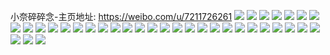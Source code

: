 小奈碎碎念-主页地址: https://weibo.com/u/7211726261 
![](https://wx4.sinaimg.cn/mw2000/007S3Frvgy1h9k0nn8cxmj30u0140qf4.jpg) 
![](https://wx4.sinaimg.cn/mw2000/007S3Frvgy1h6zlsi2nh7j30u0140dpe.jpg) 
![](https://wx4.sinaimg.cn/mw2000/007S3Frvgy1h6zlsjawd3j30u0140woe.jpg) 
![](https://wx4.sinaimg.cn/mw2000/007S3Frvgy1h5sr8lenoqj30u01sydtt.jpg) 
![](https://wx4.sinaimg.cn/mw2000/007S3Frvgy1h43lwaql4hj30vz0eowhc.jpg) 
![](https://wx4.sinaimg.cn/mw2000/007S3Frvgy1h2qywcfk8sj30u014013y.jpg) 
![](https://wx4.sinaimg.cn/mw2000/007S3Frvgy1h2e4vl53irj30ss12dwjb.jpg) 
![](https://wx4.sinaimg.cn/mw2000/007S3Frvgy1h2e4vlxhnfj30u01400ym.jpg) 
![](https://wx4.sinaimg.cn/mw2000/007S3Frvgy1h21hwobmmij30sv0r0dki.jpg) 
![](https://wx4.sinaimg.cn/mw2000/007S3Frvgy1h21hx020pcj30ty13b44b.jpg) 
![](https://wx4.sinaimg.cn/mw2000/007S3Frvgy1h1vfhrszb6j30u0140agv.jpg) 
![](https://wx4.sinaimg.cn/mw2000/007S3Frvgy1h1vfhtrvj3j30u0140teq.jpg) 
![](https://wx4.sinaimg.cn/mw2000/007S3Frvgy1h1vfhvfd4aj30u0140grb.jpg) 
![](https://wx4.sinaimg.cn/mw2000/007S3Frvgy1h1vfhwc4xpj30u0140n2z.jpg) 
![](https://wx4.sinaimg.cn/mw2000/007S3Frvgy1h1vfhxdq6ej30u0140n4w.jpg) 
![](https://wx4.sinaimg.cn/mw2000/007S3Frvgy1h1ml90q7hbj30u017jdlt.jpg) 
![](https://wx4.sinaimg.cn/mw2000/007S3Frvgy1h1ml91byj0j30u01920zc.jpg) 
![](https://wx4.sinaimg.cn/mw2000/007S3Frvgy1h1ml92j9rzj30u013z43z.jpg) 
![](https://wx4.sinaimg.cn/mw2000/007S3Frvgy1h1ml931crqj30u0190463.jpg) 
![](https://wx4.sinaimg.cn/mw2000/007S3Frvgy1h1ml93jg4jj30u019044t.jpg) 
![](https://wx4.sinaimg.cn/mw2000/007S3Frvgy1h1ml942jy6j30u0190tec.jpg) 
![](https://wx4.sinaimg.cn/mw2000/007S3Frvgy1h11kzmq8d8j30u0140jz0.jpg) 
![](https://wx4.sinaimg.cn/mw2000/007S3Frvgy1h11kznhfu5j30u0140dne.jpg) 
![](https://wx4.sinaimg.cn/mw2000/007S3Frvgy1h11kzov7c7j30u0140wmg.jpg) 
![](https://wx4.sinaimg.cn/mw2000/007S3Frvgy1h11kzpmtz1j30u01407bf.jpg) 
![](https://wx4.sinaimg.cn/mw2000/007S3Frvgy1h11kzqcyf1j30u0140n4q.jpg) 
![](https://wx4.sinaimg.cn/mw2000/007S3Frvgy1gznw8myxjmj30u0140ahi.jpg) 
![](https://wx4.sinaimg.cn/mw2000/007S3Frvgy1gznw8m6f19j30u0140afq.jpg) 
![](https://wx4.sinaimg.cn/mw2000/007S3Frvgy1gz6ljqly3uj31sg2dse81.jpg) 
![](https://wx4.sinaimg.cn/mw2000/007S3Frvgy1gz6ljpt5hwj31sg2dsb29.jpg) 
![](https://wx4.sinaimg.cn/mw2000/007S3Frvgy1gz6ljrgdt5j31sg2dse81.jpg) 
![](https://wx4.sinaimg.cn/mw2000/007S3Frvgy1gyp7b4thn5j30u0140jzh.jpg) 
![](https://wx4.sinaimg.cn/mw2000/007S3Frvgy1gyp7b42xv3j30u0140qbf.jpg) 
![](https://wx4.sinaimg.cn/mw2000/007S3Frvgy1gy7x9jqvj3j30u01szq8i.jpg) 
![](https://wx4.sinaimg.cn/mw2000/007S3Frvgy1gy7x9oyyzdj30u01szgqv.jpg) 
